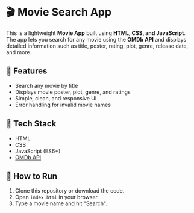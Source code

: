 # 🎬 Movie Search App

This is a lightweight **Movie App** built using **HTML, CSS, and JavaScript**. The app lets you search for any movie using the **OMDb API** and displays detailed information such as title, poster, rating, plot, genre, release date, and more.

## 🌟 Features

- Search any movie by title
- Displays movie poster, plot, genre, and ratings
- Simple, clean, and responsive UI
- Error handling for invalid movie names

## 🔧 Tech Stack

- HTML
- CSS
- JavaScript (ES6+)
- [OMDb API](https://www.omdbapi.com/)

## 🚀 How to Run

1. Clone this repository or download the code.
2. Open `index.html` in your browser.
3. Type a movie name and hit "Search".


